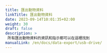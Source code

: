 ```yaml
---
title: 匯出動物資料
linkTitle: 匯出動物資料
date: 2023-09-14T10:01:35+02:00
weight: 30
draft: false
description: >
 所有匯出動物資料的資訊和指示都可以在這裡找到
manualLink: /en/docs/data-export/usb-drive/
---
```

<script>
  window.location.href = "/en/docs/data-export/usb-drive/";
</script>
